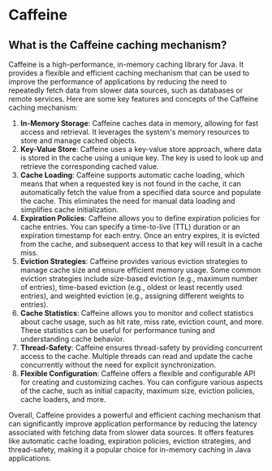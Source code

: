 # Caffeine #
## What is the Caffeine caching mechanism? ##
Caffeine is a high-performance, in-memory caching library for Java. It provides a flexible and efficient caching mechanism that can be used to improve the performance of applications by reducing the need to repeatedly fetch data from slower data sources, such as databases or remote services. Here are some key features and concepts of the Caffeine caching mechanism:

1. **In-Memory Storage**: Caffeine caches data in memory, allowing for fast access and retrieval. It leverages the system's memory resources to store and manage cached objects.
2. **Key-Value Store**: Caffeine uses a key-value store approach, where data is stored in the cache using a unique key. The key is used to look up and retrieve the corresponding cached value.
3. **Cache Loading**: Caffeine supports automatic cache loading, which means that when a requested key is not found in the cache, it can automatically fetch the value from a specified data source and populate the cache. This eliminates the need for manual data loading and simplifies cache initialization.
4. **Expiration Policies**: Caffeine allows you to define expiration policies for cache entries. You can specify a time-to-live (TTL) duration or an expiration timestamp for each entry. Once an entry expires, it is evicted from the cache, and subsequent access to that key will result in a cache miss.
5. **Eviction Strategies**: Caffeine provides various eviction strategies to manage cache size and ensure efficient memory usage. Some common eviction strategies include size-based eviction (e.g., maximum number of entries), time-based eviction (e.g., oldest or least recently used entries), and weighted eviction (e.g., assigning different weights to entries).
6. **Cache Statistics**: Caffeine allows you to monitor and collect statistics about cache usage, such as hit rate, miss rate, eviction count, and more. These statistics can be useful for performance tuning and understanding cache behavior.
7. **Thread-Safety**: Caffeine ensures thread-safety by providing concurrent access to the cache. Multiple threads can read and update the cache concurrently without the need for explicit synchronization.
8. **Flexible Configuration**: Caffeine offers a flexible and configurable API for creating and customizing caches. You can configure various aspects of the cache, such as initial capacity, maximum size, eviction policies, cache loaders, and more.

Overall, Caffeine provides a powerful and efficient caching mechanism that can significantly improve application performance by reducing the latency associated with fetching data from slower data sources. It offers features like automatic cache loading, expiration policies, eviction strategies, and thread-safety, making it a popular choice for in-memory caching in Java applications.